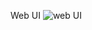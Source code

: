 Web UI
![web UI](https://user-images.githubusercontent.com/99981322/168465469-142aa5ed-8bca-4d1a-a553-05b55c72ed81.png)
